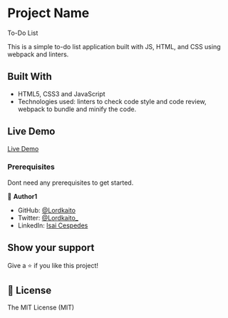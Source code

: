 # Project Name

To-Do List

This is a simple to-do list application built with JS, HTML, and CSS using webpack and linters.

<!-- Additional description about the project and its features. -->

## Built With

- HTML5, CSS3 and JavaScript
- Technologies used: linters to check code style and code review, webpack to bundle and minify the code.

## Live Demo

[Live Demo](https://silly-poincare-6174f7.netlify.app/)


### Prerequisites

Dont need any prerequisites to get started.

👤 **Author1**

- GitHub: [@Lordkaito](https://github.com/lordkaito)
- Twitter: [@Lordkaito_](https://twitter.com/Lordkaito_)
- LinkedIn: [Isai Cespedes](https://www.linkedin.com/in/isai-c%C3%A9spedes-4164a51b4/)


## Show your support

Give a ⭐️ if you like this project!

## 📝 License

   The MIT License (MIT)
